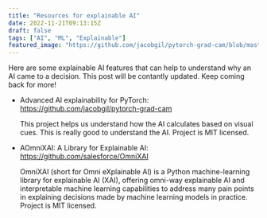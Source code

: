```yaml
---
title: "Resources for explainable AI"
date: 2022-11-21T09:13:15Z
draft: false
tags: ["AI", "ML", "Explainable"]
featured_image: "https://github.com/jacobgil/pytorch-grad-cam/blob/master/examples/dogs_gradcam++_resnet50.jpg?raw=true"
---
```


Here are some explainable AI features that can help to understand why an AI came to a decision. This post will be contantly updated. Keep coming back for more!

* Advanced AI explainability for PyTorch:  https://github.com/jacobgil/pytorch-grad-cam

    This project helps us understand how the AI calculates based on visual cues. This is really good to understand the AI. Project is MIT licensed. 

* AOmniXAI: A Library for Explainable AI: https://github.com/salesforce/OmniXAI

    OmniXAI (short for Omni eXplainable AI) is a Python machine-learning library for explainable AI (XAI), offering omni-way explainable AI and interpretable machine learning capabilities to address many pain points in explaining decisions made by machine learning models in practice. Project is MIT licensed. 